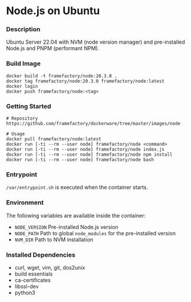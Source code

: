 # Node.js on Ubuntu
### Description
Ubuntu Server 22.04 with NVM (node version manager) and pre-installed Node.js and PNPM (performant NPM).

### Build Image
```
docker build -t framefactory/node:20.3.0 .
docker tag framefactory/node:20.3.0 framefactory/node:latest
docker login
docker push framefactory/node:<tag>
```

### Getting Started
```
# Repository
https://github.com/framefactory/dockerware/tree/master/images/node

# Usage
docker pull framefactory/node:latest
docker run [-ti --rm --user node] framefactory/node <command>
docker run [-ti --rm --user node] framefactory/node index.js
docker run [-ti --rm --user node] framefactory/node npm install
docker run [-ti --rm --user node] framefactory/node bash
```

### Entrypoint
`/var/entrypoint.sh` is executed when the container starts.

### Environment
The following variables are available inside the container:
- `NODE_VERSION` Pre-installed Node.js version
- `NODE_PATH` Path to global `node_modules` for the pre-installed version
- `NVM_DIR` Path to NVM installation

### Installed Dependencies
- curl, wget, vim, git, dos2unix
- build essentials
- ca-certificates
- libssl-dev
- python3